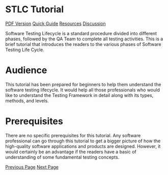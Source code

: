 # STLC Tutorial
[PDF Version](../stlc/stlc_pdf_version.md)
[Quick Guide](../stlc/stlc_quick_guide.md)
[Resources](../stlc/stlc_useful_resources.md)
[Discussion](../stlc/stlc_discussion.md)

Software Testing Lifecycle is a standard procedure divided into different phases, followed by the QA Team to complete all testing activities. This is a brief tutorial that introduces the readers to the various phases of Software Testing Life Cycle.

# Audience
This tutorial has been prepared for beginners to help them understand the software testing lifecycle. It would help all those professionals who would like to understand the Testing Framework in detail along with its types, methods, and levels.

# Prerequisites
There are no specific prerequisites for this tutorial. Any software professional can go through this tutorial to get a bigger picture of how the high-quality software applications and products are designed. However, it would certainly be an advantage if the readers have a basic of understanding of some fundamental testing concepts.


[Previous Page](../stlc/index.md) [Next Page](../stlc/stlc_overview.md) 
